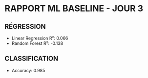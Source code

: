 # RAPPORT ML BASELINE - JOUR 3

## RÉGRESSION
- Linear Regression R²: 0.066
- Random Forest R²: -0.138

## CLASSIFICATION
- Accuracy: 0.985

